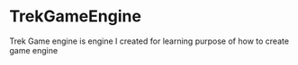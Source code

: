 # TrekGameEngine
Trek Game engine is engine I created for learning purpose of how to create game engine
